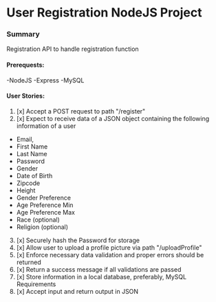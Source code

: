 # User Registration NodeJS Project
### Summary
Registration API to handle registration function

#### Prerequests:
-NodeJS
-Express
-MySQL

#### User Stories:
1. [x] Accept a POST request to path "/register"
2. [x] Expect to receive data of a JSON object containing the following information of a user
- Email,
- First Name
- Last Name
- Password
- Gender
- Date of Birth
- Zipcode
- Height
- Gender Preference
- Age Preference Min
- Age Preference Max
- Race (optional)
- Religion (optional)
3. [x] Securely hash the Password for storage
4. [x] Allow user to upload a profile picture via path "/uploadProfile"
5. [x] Enforce necessary data validation and proper errors should be returned
6. [x] Return a success message if all validations are passed
7. [x] Store information in a local database, preferably, MySQL
Requirements
8. [x] Accept input and return output in JSON

